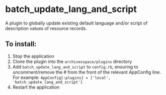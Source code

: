# batch_update_lang_and_script

A plugin to globally update existing default language and/or script of description values of resource records.

## To install:

1. Stop the application
2. Clone the plugin into the `archivesspace/plugins` directory
3. Add `batch_update_lang_and_script` to `config.rb`, ensuring to uncomment/remove the # from the front of the relevant AppConfig line.  For example:
`AppConfig[:plugins] = ['local', 'batch_update_lang_and_script']`
4. Restart the application
